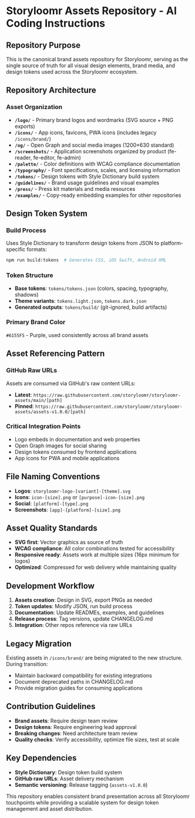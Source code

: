# Storyloomr Assets Repository - AI Coding Instructions

## Repository Purpose

This is the canonical brand assets repository for Storyloomr, serving as the single source of truth for all visual design elements, brand media, and design tokens used across the Storyloomr ecosystem.

## Repository Architecture

### Asset Organization

-   **`/logo/`** - Primary brand logos and wordmarks (SVG source + PNG exports)
-   **`/icons/`** - App icons, favicons, PWA icons (includes legacy `/icons/brand/`)
-   **`/og/`** - Open Graph and social media images (1200×630 standard)
-   **`/screenshots/`** - Application screenshots organized by product (fe-reader, fe-editor, fe-admin)
-   **`/palette/`** - Color definitions with WCAG compliance documentation
-   **`/typography/`** - Font specifications, scales, and licensing information
-   **`/tokens/`** - Design tokens with Style Dictionary build system
-   **`/guidelines/`** - Brand usage guidelines and visual examples
-   **`/press/`** - Press kit materials and media resources
-   **`/examples/`** - Copy-ready embedding examples for other repositories

## Design Token System

### Build Process

Uses Style Dictionary to transform design tokens from JSON to platform-specific formats:

```bash
npm run build:tokens  # Generates CSS, iOS Swift, Android XML
```

### Token Structure

-   **Base tokens**: `tokens/tokens.json` (colors, spacing, typography, shadows)
-   **Theme variants**: `tokens.light.json`, `tokens.dark.json`
-   **Generated outputs**: `tokens/build/` (git-ignored, build artifacts)

### Primary Brand Color

`#6155F5` - Purple, used consistently across all brand assets

## Asset Referencing Pattern

### GitHub Raw URLs

Assets are consumed via GitHub's raw content URLs:

-   **Latest**: `https://raw.githubusercontent.com/storyloomr/storyloomr-assets/main/[path]`
-   **Pinned**: `https://raw.githubusercontent.com/storyloomr/storyloomr-assets/assets-v1.0.0/[path]`

### Critical Integration Points

-   Logo embeds in documentation and web properties
-   Open Graph images for social sharing
-   Design tokens consumed by frontend applications
-   App icons for PWA and mobile applications

## File Naming Conventions

-   **Logos**: `storyloomr-logo-[variant]-[theme].svg`
-   **Icons**: `icon-[size].png` or `[purpose]-icon-[size].png`
-   **Social**: `[platform]-[type].png`
-   **Screenshots**: `[app]-[platform]-[size].png`

## Asset Quality Standards

-   **SVG first**: Vector graphics as source of truth
-   **WCAG compliance**: All color combinations tested for accessibility
-   **Responsive ready**: Assets work at multiple sizes (16px minimum for logos)
-   **Optimized**: Compressed for web delivery while maintaining quality

## Development Workflow

1. **Assets creation**: Design in SVG, export PNGs as needed
2. **Token updates**: Modify JSON, run build process
3. **Documentation**: Update READMEs, examples, and guidelines
4. **Release process**: Tag versions, update CHANGELOG.md
5. **Integration**: Other repos reference via raw URLs

## Legacy Migration

Existing assets in `/icons/brand/` are being migrated to the new structure. During transition:

-   Maintain backward compatibility for existing integrations
-   Document deprecated paths in CHANGELOG.md
-   Provide migration guides for consuming applications

## Contribution Guidelines

-   **Brand assets**: Require design team review
-   **Design tokens**: Require engineering lead approval
-   **Breaking changes**: Need architecture team review
-   **Quality checks**: Verify accessibility, optimize file sizes, test at scale

## Key Dependencies

-   **Style Dictionary**: Design token build system
-   **GitHub raw URLs**: Asset delivery mechanism
-   **Semantic versioning**: Release tagging (`assets-v1.0.0`)

This repository enables consistent brand presentation across all Storyloomr touchpoints while providing a scalable system for design token management and asset distribution.
